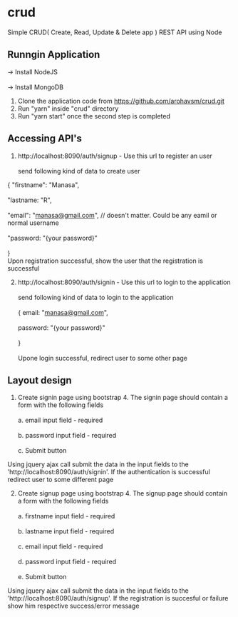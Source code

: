 # crud

Simple CRUD( Create, Read, Update & Delete app ) REST API using Node

## Runngin Application

-> Install NodeJS <br/>  
-> Install MongoDB

1. Clone the application code from https://github.com/arohavsm/crud.git <br/>  
2. Run "yarn" inside "crud" directory <br/>  
3. Run "yarn start" once the second step is completed <br/>  

## Accessing API's

1. http://localhost:8090/auth/signup - Use this url to register an user <br/>  
  send following kind of data to create user <br/>  
  
  { "firstname": "Manasa", <br/>  
    "lastname: "R", <br/>  
    "email": "manasa@gmail.com", // doesn't matter. Could be any eamil or normal username <br/>  
    "password: "{your password}" <br/>  
   } <br/> 
   Upon registration successful, show the user that the registration is successful <br/>  
   
2. http://localhost:8090/auth/signin - Use this url to login to the application <br/>  
  send following kind of data to login to the application <br/>  
  { email: "manasa@gmail.com", <br/>  
    password: "{your password}" <br/>  
  } <br/>  
  Upone login successful, redirect user to some other page
  
## Layout design

1. Create signin page using bootstrap 4. The signin page should contain a form with the following fields <br/>  
  a. email input field - required <br/>  
  b. password input field - required <br/>  
  c. Submit button <br/>  
  
  Using jquery ajax call submit the data in the input fields to the 'http://localhost:8090/auth/signin'. If the authentication is successful redirect user to some different page <br/>  
  
2. Create signup page using bootstrap 4. The signup page should contain a form with the following fields <br/>  
  a. firstname input field - required <br/>  
  b. lastname input field - required <br/>  
  c. email input field - required <br/>  
  d. password input field - required <br/>  
  e. Submit button <br/>  


  Using jquery ajax call submit the data in the input fields to the 'http://localhost:8090/auth/signup'. If the registration is succesful or failure show him respective success/error message

 

